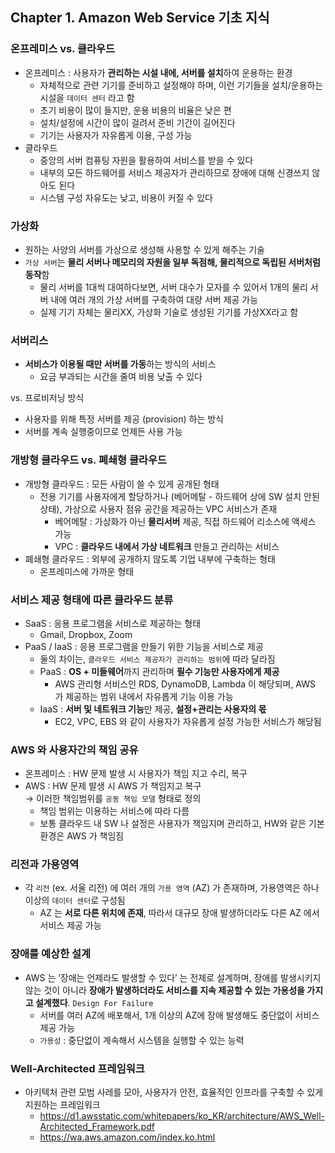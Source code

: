 ## Chapter 1. Amazon Web Service 기초 지식

### 온프레미스 vs. 클라우드

- 온프레미스 : 사용자가 **관리하는 시설 내에, 서버를 설치**하여 운용하는 환경
    - 자체적으로 관련 기기를 준비하고 설정해야 하며, 이런 기기들을 설치/운용하는 시설을 `데이터 센터` 라고 함
    - 초기 비용이 많이 들지만, 운용 비용의 비율은 낮은 편
    - 설치/설정에 시간이 많이 걸려서 준비 기간이 길어진다
    - 기기는 사용자가 자유롭게 이용, 구성 가능
- 클라우드
    - 중앙의 서버 컴퓨팅 자원을 활용하여 서비스를 받을 수 있다
    - 내부의 모든 하드웨어를 서비스 제공자가 관리하므로 장애에 대해 신경쓰지 않아도 된다
    - 시스템 구성 자유도는 낮고, 비용이 커질 수 있다

### 가상화

- 원하는 사양의 서버를 가상으로 생성해 사용할 수 있게 해주는 기술
- `가상 서버`는 **물리 서버나 메모리의 자원을 일부 독점해, 물리적으로 독립된 서버처럼 동작**함
    - 물리 서버를 1대씩 대여하다보면, 서버 대수가 모자를 수 있어서 1개의 물리 서버 내에 여러 개의 가상 서버를 구축하여 대량 서버 제공 가능
    - 실제 기기 자체는 물리XX, 가상화 기술로 생성된 기기를 가상XX라고 함

### 서버리스

- **서비스가 이용될 때만 서버를 가동**하는 방식의 서비스
    - 요금 부과되는 시간을 줄여 비용 낮출 수 있다

vs. 프로비저닝 방식

- 사용자를 위해 특정 서버를 제공 (provision) 하는 방식
- 서버를 계속 실행중이므로 언제든 사용 가능

### 개방형 클라우드 vs. 폐쇄형 클라우드

- 개방형 클라우드 : 모든 사람이 쓸 수 있게 공개된 형태
    - 전용 기기를 사용자에게 할당하거나 (베어메탈 - 하드웨어 상에 SW 설치 안된 상태), 가상으로 사용자 점유 공간을 제공하는 VPC 서비스가 존재
        - 베어메탈 : 가상화가 아닌 **물리서버** 제공, 직접 하드웨어 리소스에 액세스 가능
        - VPC : **클라우드 내에서 가상 네트워크** 만들고 관리하는 서비스
- 폐쇄형 클라우드 : 외부에 공개하지 않도록 기업 내부에 구축하는 형태
    - 온프레미스에 가까운 형태

### 서비스 제공 형태에 따른 클라우드 분류

- SaaS : 응용 프로그램을 서비스로 제공하는 형태
    - Gmail, Dropbox, Zoom
- PaaS / IaaS : 응용 프로그램을 만들기 위한 기능을 서비스로 제공
    - 둘의 차이는, `클라우드 서비스 제공자가 관리하는 범위`에 따라 달라짐
    - PaaS : **OS + 미들웨어**까지 관리하며 **필수 기능만 사용자에게 제공**
        - AWS 관리형 서비스인 RDS, DynamoDB, Lambda 이 해당되며, AWS 가 제공하는 범위 내에서 자유롭게 기능 이용 가능
    - IaaS : **서버 및 네트워크 기능**만 제공, **설정+관리는 사용자의 몫**
        - EC2, VPC, EBS 와 같이 사용자가 자유롭게 설정 가능한 서비스가 해당됨

### AWS 와 사용자간의 책임 공유

- 온프레미스 : HW 문제 발생 시 사용자가 책임 지고 수리, 복구
- AWS : HW 문제 발생 시 AWS 가 책임지고 복구 <br>
    → 이러한 책임범위를 `공동 책임 모델` 형태로 정의
    - 책임 범위는 이용하는 서비스에 따라 다름
    - 보통 클라우드 내 SW 나 설정은 사용자가 책임지며 관리하고, HW와 같은 기본 환경은 AWS 가 책임짐
    

### 리전과 가용영역

- 각 `리전` (ex. 서울 리전) 에 여러 개의 `가용 영역` (AZ) 가 존재하며, 가용영역은 하나 이상의 `데이터 센터`로 구성됨
    - AZ 는 **서로 다른 위치에 존재**, 따라서 대규모 장애 발생하더라도 다른 AZ 에서 서비스 제공 가능

### 장애를 예상한 설계

- AWS 는 ‘장애는 언제라도 발생할 수 있다’ 는 전제로 설계하며, 장애를 발생시키지 않는 것이 아니라 **장애가 발생하더라도 서비스를 지속 제공할 수 있는 가용성을 가지고 설계했다**. `Design For Failure`
    - 서버를 여러 AZ에 배포해서, 1개 이상의 AZ에 장애 발생해도 중단없이 서비스 제공 가능
    - `가용성` : 중단없이 계속해서 시스템을 실행할 수 있는 능력

### Well-Architected 프레임워크

- 아키텍처 관련 모범 사레를 모아, 사용자가 안전, 효율적인 인프라를 구축할 수 있게 지원하는 프레임워크
    - https://d1.awsstatic.com/whitepapers/ko_KR/architecture/AWS_Well-Architected_Framework.pdf
    - https://wa.aws.amazon.com/index.ko.html
